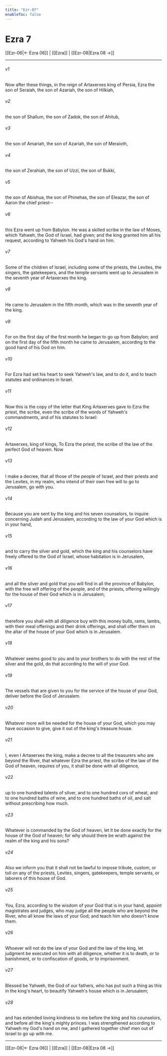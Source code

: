 ```yaml
---
title: "Ezr-07"
enableToc: false
---
```

# Ezra 7

[[Ezr-06|← Ezra 06]] | [[Ezra]] | [[Ezr-08|Ezra 08 →]]
***



###### v1 
Now after these things, in the reign of Artaxerxes king of Persia, Ezra the son of Seraiah, the son of Azariah, the son of Hilkiah, 

###### v2 
the son of Shallum, the son of Zadok, the son of Ahitub, 

###### v3 
the son of Amariah, the son of Azariah, the son of Meraioth, 

###### v4 
the son of Zerahiah, the son of Uzzi, the son of Bukki, 

###### v5 
the son of Abishua, the son of Phinehas, the son of Eleazar, the son of Aaron the chief priest-- 

###### v6 
this Ezra went up from Babylon. He was a skilled scribe in the law of Moses, which Yahweh, the God of Israel, had given; and the king granted him all his request, according to Yahweh his God's hand on him. 

###### v7 
Some of the children of Israel, including some of the priests, the Levites, the singers, the gatekeepers, and the temple servants went up to Jerusalem in the seventh year of Artaxerxes the king. 

###### v8 
He came to Jerusalem in the fifth month, which was in the seventh year of the king. 

###### v9 
For on the first day of the first month he began to go up from Babylon; and on the first day of the fifth month he came to Jerusalem, according to the good hand of his God on him. 

###### v10 
For Ezra had set his heart to seek Yahweh's law, and to do it, and to teach statutes and ordinances in Israel. 

###### v11 
Now this is the copy of the letter that King Artaxerxes gave to Ezra the priest, the scribe, even the scribe of the words of Yahweh's commandments, and of his statutes to Israel: 

###### v12 
Artaxerxes, king of kings, To Ezra the priest, the scribe of the law of the perfect God of heaven. Now 

###### v13 
I make a decree, that all those of the people of Israel, and their priests and the Levites, in my realm, who intend of their own free will to go to Jerusalem, go with you. 

###### v14 
Because you are sent by the king and his seven counselors, to inquire concerning Judah and Jerusalem, according to the law of your God which is in your hand, 

###### v15 
and to carry the silver and gold, which the king and his counselors have freely offered to the God of Israel, whose habitation is in Jerusalem, 

###### v16 
and all the silver and gold that you will find in all the province of Babylon, with the free will offering of the people, and of the priests, offering willingly for the house of their God which is in Jerusalem; 

###### v17 
therefore you shall with all diligence buy with this money bulls, rams, lambs, with their meal offerings and their drink offerings, and shall offer them on the altar of the house of your God which is in Jerusalem. 

###### v18 
Whatever seems good to you and to your brothers to do with the rest of the silver and the gold, do that according to the will of your God. 

###### v19 
The vessels that are given to you for the service of the house of your God, deliver before the God of Jerusalem. 

###### v20 
Whatever more will be needed for the house of your God, which you may have occasion to give, give it out of the king's treasure house. 

###### v21 
I, even I Artaxerxes the king, make a decree to all the treasurers who are beyond the River, that whatever Ezra the priest, the scribe of the law of the God of heaven, requires of you, it shall be done with all diligence, 

###### v22 
up to one hundred talents of silver, and to one hundred cors of wheat, and to one hundred baths of wine, and to one hundred baths of oil, and salt without prescribing how much. 

###### v23 
Whatever is commanded by the God of heaven, let it be done exactly for the house of the God of heaven; for why should there be wrath against the realm of the king and his sons? 

###### v24 
Also we inform you that it shall not be lawful to impose tribute, custom, or toll on any of the priests, Levites, singers, gatekeepers, temple servants, or laborers of this house of God. 

###### v25 
You, Ezra, according to the wisdom of your God that is in your hand, appoint magistrates and judges, who may judge all the people who are beyond the River, who all know the laws of your God; and teach him who doesn't know them. 

###### v26 
Whoever will not do the law of your God and the law of the king, let judgment be executed on him with all diligence, whether it is to death, or to banishment, or to confiscation of goods, or to imprisonment. 

###### v27 
Blessed be Yahweh, the God of our fathers, who has put such a thing as this in the king's heart, to beautify Yahweh's house which is in Jerusalem; 

###### v28 
and has extended loving kindness to me before the king and his counselors, and before all the king's mighty princes. I was strengthened according to Yahweh my God's hand on me, and I gathered together chief men out of Israel to go up with me.

***
[[Ezr-06|← Ezra 06]] | [[Ezra]] | [[Ezr-08|Ezra 08 →]]
